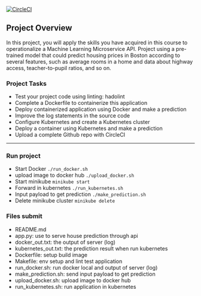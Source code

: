 [![CircleCI](https://dl.circleci.com/status-badge/img/gh/huyaqdev/DevOps_Microservices/tree/main.svg?style=svg)](https://dl.circleci.com/status-badge/redirect/gh/huyaqdev/DevOps_Microservices/tree/main)

## Project Overview

In this project, you will apply the skills you have acquired in this course to operationalize a Machine Learning Microservice API. Project using a pre-trained model that could predict housing prices in Boston according to several features, such as average rooms in a home and data about highway access, teacher-to-pupil ratios, and so on.

### Project Tasks

* Test your project code using linting: hadolint
* Complete a Dockerfile to containerize this application
* Deploy containerized application using Docker and make a prediction
* Improve the log statements in the source code
* Configure Kubernetes and create a Kubernetes cluster
* Deploy a container using Kubernetes and make a prediction
* Upload a complete Github repo with CircleCI

---

### Run project
* Start Docker
`./run_docker.sh`
* upload image to docker hub
`./upload_docker.sh`
* Start minikube
`minikube start`
* Forward in kubernetes
`./run_kubernetes.sh`
* Input payload to get prediction
`./make_prediction.sh`
* Delete minikube cluster
`minikube delete`

### Files submit
* README.md
* app.py: use to serve house prediction through api
* docker_out.txt: the output of server (log)
* kubernetes_out.txt: the prediction result when run kubernetes
* Dockerfile: setup build image
* Makefile: env setup and lint test application
* run_docker.sh: run docker local and output of server (log)
* make_prediction.sh: send input payload to get prediction
* upload_docker.sh: upload image to docker hub
* run_kubernetes.sh: run application in kubernetes
